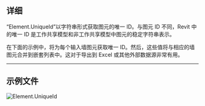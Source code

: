 ## 详细
“Element.UniqueId”以字符串形式获取图元的唯一 ID。与图元 ID 不同，Revit 中的唯一 ID 是工作共享模型和非工作共享模型中图元的稳定字符串表示。

在下面的示例中，将为每个输入墙图元获取唯一 ID。然后，这些值将与相应的墙图元合并到嵌套列表中。这对于导出到 Excel 或其他外部数据源非常有用。
___
## 示例文件

![Element.UniqueId](./Revit.Elements.Element.UniqueId_img.jpg)
